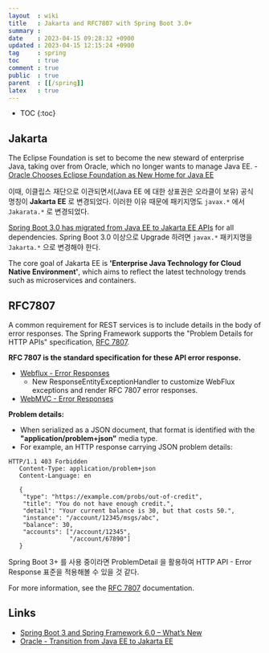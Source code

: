 ```yaml
---
layout  : wiki
title   : Jakarta and RFC7807 with Spring Boot 3.0+ 
summary : 
date    : 2023-04-15 09:28:32 +0900
updated : 2023-04-15 12:15:24 +0900
tag     : spring
toc     : true
comment : true
public  : true
parent  : [[/spring]]
latex   : true
---
```

* TOC
{:toc}

## Jakarta

The Eclipse Foundation is set to become the new steward of enterprise Java, taking over from Oracle, which no longer wants to manage Java EE. - [Oracle Chooses Eclipse Foundation as New Home for Java EE](https://www.infoq.com/news/2017/09/JavaEEtoEclipse/)

이때, 이클립스 재단으로 이관되면서(Java EE 에 대한 상표권은 오라클이 보유) 공식 명칭이 __Jakarta EE__ 로 변경되었다. 이러한 이유 때문에 패키지명도 `javax.*` 에서 `Jakarata.*` 로 변경되었다.

[Spring Boot 3.0 has migrated from Java EE to Jakarta EE APIs](https://github.com/spring-projects/spring-boot/wiki/Spring-Boot-3.0-Release-Notes) for all dependencies. Spring Boot 3.0 이상으로 Upgrade 하려면 `javax.*` 패키지명을 `Jakarta.*` 으로 변경해야 한다. 

The core goal of Jakarta EE is __'Enterprise Java Technology for Cloud Native Environment'__, which aims to reflect the latest technology trends such as microservices and containers.

## RFC7807

A common requirement for REST services is to include details in the body of error responses. The Spring Framework supports the "Problem Details for HTTP APIs" specification, [RFC 7807](https://www.rfc-editor.org/rfc/rfc7807.html).

__RFC 7807 is the standard specification for these API error response.__

- [Webflux - Error Responses](https://docs.spring.io/spring-framework/docs/6.0.0-RC1/reference/html/web-reactive.html#webflux-ann-rest-exceptions)
  - New ResponseEntityExceptionHandler to customize WebFlux exceptions and render RFC 7807 error responses.
- [WebMVC - Error Responses](https://docs.spring.io/spring-framework/docs/6.0.0-RC1/reference/html/web.html#mvc-ann-rest-exceptions)

__Problem details:__
- When serialized as a JSON document, that format is identified with the __"application/problem+json"__ media type.
- For example, an HTTP response carrying JSON problem details:
```
HTTP/1.1 403 Forbidden
   Content-Type: application/problem+json
   Content-Language: en

   {
    "type": "https://example.com/probs/out-of-credit",
    "title": "You do not have enough credit.",
    "detail": "Your current balance is 30, but that costs 50.",
    "instance": "/account/12345/msgs/abc",
    "balance": 30,
    "accounts": ["/account/12345",
                 "/account/67890"]
   }
```

Spring Boot 3+ 를 사용 중이라면 ProblemDetail 을 활용하여 HTTP API - Error Response 표준을 적용해볼 수 있을 것 같다.

For more information, see the [RFC 7807](https://www.rfc-editor.org/rfc/rfc7807.html) documentation.

## Links

- [Spring Boot 3 and Spring Framework 6.0 – What’s New](https://www.baeldung.com/spring-boot-3-spring-6-new)
- [Oracle - Transition from Java EE to Jakarta EE](https://blogs.oracle.com/javamagazine/post/transition-from-java-ee-to-jakarta-ee)
